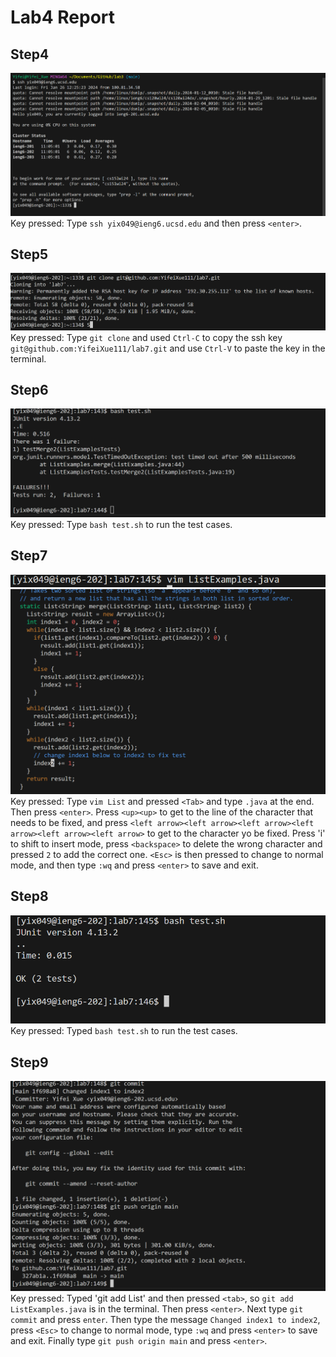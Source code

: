 # Lab4 Report
## Step4
![Image](c4219dcac5e8d26329791ec110bf9c1.png)  
Key pressed: Type `ssh yix049@ieng6.ucsd.edu` and then press `<enter>`.  

## Step5
![Image](994069e8e8f8162fdff2970633a7e75.png)  
Key pressed: Type `git clone` and used `Ctrl-C` to copy the ssh key `git@github.com:YifeiXue111/lab7.git` and use `Ctrl-V` to paste the key in the terminal.  
## Step6
![Image](87246f46de6e38bedd886327b49eaa3.png)  
Key pressed: Type `bash test.sh` to run the test cases.  
## Step7
![Image](f757aad22ef39d58684120113d0b90a.png)  
![Image](45762cad1fd6aa1c935415478293ac1.png)  
Key pressed: Type `vim List` and pressed `<Tab>` and type `.java` at the end. Then press `<enter>`. Press `<up><up>` to get to the line of the character that needs to be fixed, and press `<left arrow><left arrow><left arrow><left arrow><left arrow><left arrow>` to get to the character yo be fixed. Press 'i' to shift to insert mode, press `<backspace>` to delete the wrong character and pressed `2` to add the correct one. `<Esc>` is then pressed to change to normal mode, and then type `:wq` and press `<enter>` to save and exit.  
## Step8
![Image](e83854766e2967020efac16e4f6385c.png)
Key pressed: Typed `bash test.sh` to run the test cases.  
## Step9
![Image](d819ddda6d58eb12e6037bf9772c674.png)
Key pressed: Typed 'git add List' and then pressed `<tab>`, so `git add ListExamples.java` is in the terminal. Then press `<enter>`. Next type `git commit` and press `enter`. Then type the message `Changed index1 to index2`, press `<Esc>` to change to normal mode, type `:wq` and press `<enter>` to save and exit. Finally type `git push origin main` and press `<enter>`.
  
